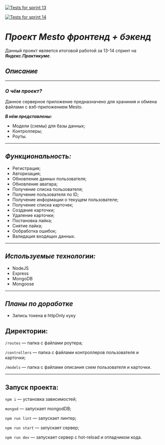 [![Tests for sprint 13](https://github.com/r0bomurlok/express-mesto-gha/actions/workflows/tests-13-sprint.yml/badge.svg)](https://github.com/r0bomurlok/express-mesto-gha/actions/workflows/tests-13-sprint.yml) 

[![Tests for sprint 14](https://github.com/r0bomurlok/express-mesto-gha/actions/workflows/tests-14-sprint.yml/badge.svg)](https://github.com/r0bomurlok/express-mesto-gha/actions/workflows/tests-14-sprint.yml)
# ***Проект Mesto фронтенд + бэкенд***
Данный проект является итоговой работой за 13-14 спринт на ***Яндекс.Практикуме***.
## *Описание*
----
### ***О чём проект?***

Данное серверное приложение предназначено для храниния и обмена файлами с вэб-приложением Mesto.

***В нём представлены:***

* Модели (схемы) для базы данных;
* Контроллеры;
* Роуты.

---
## *Функциональность:*
* Регистрация;
* Авторизация;
* Обновление данных пользователя;
* Обновление аватара;
* Получение списка пользователя;
* Получение пользователя по ID;
* Получение информации о текущем пользователе;
* Получение списка карточек;
* Создание карточки;
* Удаление карточки;
* Постановка лайка;
* Снятие лайка;
* Ообработка ошибок;
* Валидация входящих данных.
---
## *Используемые технологии:*

* NodeJS
* Express
* MongoDB
* Mongoose
---
## *Планы по доработке*
* Запись токена в httpOnly куку
## Директории:

`/routes` — папка с файлами роутера;

`/controllers` — папка с файлами контроллеров пользователя и карточки; 

`/models` — папка с файлами описания схем пользователя и карточки.

---
## Запуск проекта:
`npm i` — установка зависимостей;

`mongod` — запускает mongodDB;

`npm run lint` — запускает линтер;

`npm run start` — запускает сервер;

`npm run dev` — запускает сервер с hot-reload и отладчиком кода.